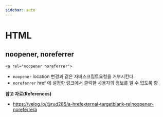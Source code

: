 ```yaml
---
sidebar: auto
---
```

# HTML

## noopener, noreferrer
```
<a rel="noopener noreferrer">
```
* `noopener` location 변경과 같은 자바스크립트요청을 거부시킨다.
* `noreferrer` href 에 설정한 링크에서 클릭한 사용자의 정보를 알 수 없도록 함

**참고 자료(References)**
* <https://velog.io/@rud285/a-hrefexternal-targetblank-relnoopener-noreferrera>

<script>
export default {
  name: 'HTML'
}
</script>